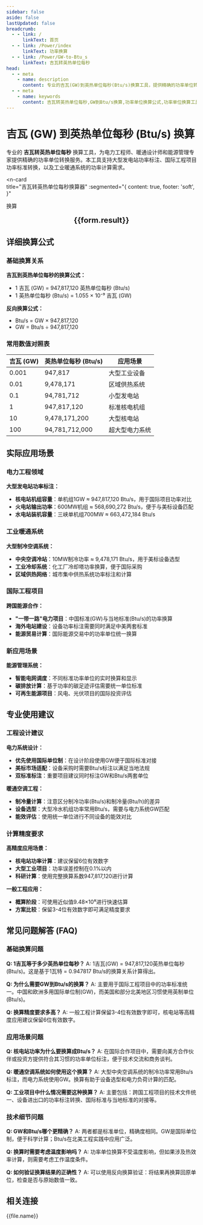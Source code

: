 ```yaml
---
sidebar: false
aside: false
lastUpdated: false
breadcrumb:
  - - link: /
      linkText: 首页
  - - link: /Power/index
      linkText: 功率换算
  - - link: /Power/GW-to-Btu_s
      linkText: 吉瓦转英热单位每秒
head:
  - - meta
    - name: description
      content: 专业的吉瓦(GW)到英热单位每秒(Btu/s)换算工具，提供精确的功率单位转换公式、实时计算器和详细应用场景。适用于大型发电站功率换算、工业暖通系统设计、国际工程项目功率标准转换等专业领域。
  - - meta
    - name: keywords
      content: 吉瓦转英热单位每秒,GW到Btu/s换算,功率单位换算公式,功率单位换算工具,工业暖通功率单位,大型发电站功率,电力系统功率换算,国际功率标准,暖通空调功率计算,能源工程单位转换,发电厂功率标注,制冷系统功率,热力工程计算,电力工程换算,能源管理工具
---
```

# 吉瓦 (GW) 到英热单位每秒 (Btu/s) 换算

专业的 **吉瓦转英热单位每秒** 换算工具，为电力工程师、暖通设计师和能源管理专家提供精确的功率单位转换服务。本工具支持大型发电站功率标注、国际工程项目功率标准转换，以及工业暖通系统的功率计算需求。

<script setup>
import { onMounted,reactive,inject ,ref  } from 'vue'
import { NButton,NForm ,NFormItem,NInput,NInputNumber,NSelect,NCard,useMessage ,NGrid ,NGi } from 'naive-ui'
import { defineClientComponent } from 'vitepress'
import { Power } from '../files';
const seoKey = [
  '吉瓦转英热单位每秒',
  'GW到Btu/s换算',
  '功率单位换算',
  '大型发电站功率',
  '电力系统功率换算',
  '工业暖通功率单位',
  '国际功率标准',
  '暖通空调功率计算',
  '能源工程单位转换',
  '发电厂功率标注',
  '制冷系统功率',
  '热力工程计算',
  '电力工程换算',
  '能源管理工具',
  'ギガワット変換',
  'BTU毎秒変換',
  '電力単位換算',
  '発電所出力',
  '空調システム出力'
];
const convert = inject('convert')
const options =  [
  { "label": "吉瓦 (GW)","value": "GW" },
  { "label": "英热单位每秒 (Btu/s)","value": "Btu/s" }
];
const formRef = ref(null);
const rules = {
  number:{
    required: true,
    type: 'number',
    trigger: "blur",
    message: '请输入数字'
  },
  to:{
    required: true,
    trigger: "select",
    message: '请选择转换单位'
  },
  from:{
    required: true,
    trigger: "select",
    message: '请选择原始单位'
  }
}
const form = reactive({
  number:null,
  to:'',
  from:'',
  result:'',
  title:'吉瓦转英热单位每秒',
})
const convertHandler = (e) => {
   e.preventDefault();
  formRef.value?.validate((errors)=>{
    if (!errors) {
      form.result = `${form.number}${form.from} = ${convert(form.number).from(form.from).to(form.to)}${form.to}`
    }
  })
}
</script>

<n-card  
  title="吉瓦转英热单位每秒换算器"
  :segmented="{
    content: true,
    footer: 'soft',
  }"
>
  <n-form size="large" :model="form" ref='formRef' :rules="rules">
    <n-form-item label="数值"  path="number">
      <n-input-number size="large" style="width:100%" :min="0" v-model:value="form.number"   placeholder="请输入要换算的数值" />
    </n-form-item>
    <n-form-item label="从" path="from">
      <n-select  size="large" :options="options" v-model:value="form.from" placeholder="请选择原始单位" />
    </n-form-item>
    <n-form-item label="到" path="to">
      <n-select  size="large" :options="options" v-model:value="form.to" placeholder="请选择换算单位" />
    </n-form-item>
    <n-form-item>
      <n-button type="info" style="width:100%" @click="convertHandler">换算</n-button>
    </n-form-item>
  </n-form>
  <div  style="text-align:center;font-size:20px;margin-top:16px;">
    <strong>{{form.result}}</strong>
  </div>
  <template #footer>
    <div>
      <span v-for="item of seoKey">{{item}}，</span>
    </div>
  </template>
</n-card>

## 详细换算公式

### 基础换算关系

**吉瓦到英热单位每秒的换算公式：**
- 1 吉瓦 (GW) = 947,817,120 英热单位每秒 (Btu/s)
- 1 英热单位每秒 (Btu/s) = 1.055 × 10⁻⁹ 吉瓦 (GW)

**反向换算公式：**
- Btu/s = GW × 947,817,120
- GW = Btu/s ÷ 947,817,120

### 常用数值对照表

| 吉瓦 (GW) | 英热单位每秒 (Btu/s) | 应用场景 |
|-----------|---------------------|----------|
| 0.001 | 947,817 | 大型工业设备 |
| 0.01 | 9,478,171 | 区域供热系统 |
| 0.1 | 94,781,712 | 小型发电站 |
| 1 | 947,817,120 | 标准核电机组 |
| 10 | 9,478,171,200 | 大型核电站 |
| 100 | 94,781,712,000 | 超大型电力系统 |

## 实际应用场景

### 电力工程领域

**大型发电站功率标注：**
- **核电站机组容量**：单机组1GW ≈ 947,817,120 Btu/s，用于国际项目功率对比
- **火电站输出功率**：600MW机组 ≈ 568,690,272 Btu/s，便于与美标设备匹配
- **水电站装机容量**：三峡单机组700MW ≈ 663,472,184 Btu/s

### 工业暖通系统

**大型制冷空调系统：**
- **中央空调冷站**：10MW制冷功率 ≈ 9,478,171 Btu/s，用于美标设备选型
- **工业冷却系统**：化工厂冷却塔功率换算，便于国际采购
- **区域供热网络**：城市集中供热系统功率标注和计算

### 国际工程项目

**跨国能源合作：**
- **"一带一路"电力项目**：中国标准(GW)与当地标准(Btu/s)的功率换算
- **海外电站建设**：设备功率标注需要同时满足中美两套标准
- **能源贸易计算**：国际能源交易中的功率单位统一换算

### 新应用场景

**能源管理系统：**
- **智能电网调度**：不同标准功率单位的实时换算和显示
- **碳排放计算**：基于功率的碳足迹评估需要统一单位标准
- **可再生能源项目**：风电、光伏项目的国际投资评估

## 专业使用建议

### 工程设计建议

**电力系统设计：**
- **优先使用国际单位制**：在设计阶段使用GW便于国际标准对接
- **美标市场适配**：设备采购时需要Btu/s标注以满足当地法规
- **双标准标注**：重要项目建议同时标注GW和Btu/s两套单位

**暖通空调工程：**
- **制冷量计算**：注意区分制冷功率(Btu/s)和制冷量(Btu/h)的差异
- **设备选型**：大型冷水机组功率常用Btu/s，需要与电力系统GW匹配
- **能效评估**：使用统一单位进行不同设备的能效对比

### 计算精度要求

**高精度应用场景：**
- **核电站功率计算**：建议保留6位有效数字
- **大型工业项目**：功率误差控制在0.1%以内
- **科研计算**：使用完整换算系数947,817,120进行计算

**一般工程应用：**
- **概算阶段**：可使用近似值9.48×10⁸进行快速估算
- **方案比较**：保留3-4位有效数字即可满足精度要求

## 常见问题解答 (FAQ)

### 基础换算问题

**Q: 1吉瓦等于多少英热单位每秒？**
A: 1吉瓦(GW) = 947,817,120英热单位每秒(Btu/s)。这是基于1瓦特 = 0.947817 Btu/s的换算关系计算得出。

**Q: 为什么需要GW到Btu/s的换算？**
A: 主要用于国际工程项目中的功率标准统一。中国和欧洲多用国际单位制(GW)，而美国和部分北美地区习惯使用英制单位(Btu/s)。

**Q: 换算精度要求多高？**
A: 一般工程计算保留3-4位有效数字即可，核电站等高精度应用建议保留6位有效数字。

### 应用场景问题

**Q: 核电站功率为什么要换算成Btu/s？**
A: 在国际合作项目中，需要向美方合作伙伴或投资方提供符合其习惯的功率单位标注，便于技术交流和商务谈判。

**Q: 暖通空调系统如何使用这个换算？**
A: 大型中央空调系统的制冷功率常用Btu/s标注，而电力系统使用GW。换算有助于设备选型和电力负荷计算的匹配。

**Q: 工业项目中什么情况需要这种换算？**
A: 主要包括：跨国工程项目的技术文件统一、设备进出口的功率标注转换、国际标准与当地标准的对接等。

### 技术细节问题

**Q: GW和Btu/s哪个更精确？**
A: 两者都是标准单位，精确度相同。GW是国际单位制，便于科学计算；Btu/s在北美工程实践中应用广泛。

**Q: 换算时需要考虑温度影响吗？**
A: 功率单位换算不受温度影响，但如果涉及热效率计算，则需要考虑工作温度条件。

**Q: 如何验证换算结果的正确性？**
A: 可以使用反向换算验证：将结果再换算回原单位，检查是否与原始数值一致。

## 相关连接
<n-grid x-gap="12" :cols="2">
  <n-gi v-for="(file,index) in Power" :key="index">
    <n-button
      text
      tag="a"
      :href="file.path"
      type="info"
    >
      {{file.name}}
    </n-button>
  </n-gi>
</n-grid>